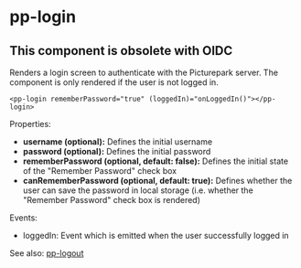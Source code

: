 # pp-login

## This component is obsolete with OIDC

Renders a login screen to authenticate with the Picturepark server. The component is only rendered if the user is not logged in.

    <pp-login rememberPassword="true" (loggedIn)="onLoggedIn()"></pp-login>

Properties:

- **username (optional):** Defines the initial username
- **password (optional):** Defines the initial password
- **rememberPassword (optional, default: false):** Defines the initial state of the "Remember Password" check box
- **canRememberPassword (optional, default: true):** Defines whether the user can save the password in local storage (i.e. whether the "Remember Password" check box is rendered)

Events:

- loggedIn: Event which is emitted when the user successfully logged in

See also: [pp-logout](pp-logout.md)

